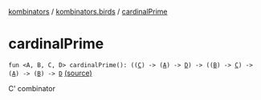 [kombinators](../index.md) / [kombinators.birds](index.md) / [cardinalPrime](./cardinal-prime.md)

# cardinalPrime

`fun <A, B, C, D> cardinalPrime(): ((`[`C`](cardinal-prime.md#C)`) -> (`[`A`](cardinal-prime.md#A)`) -> `[`D`](cardinal-prime.md#D)`) -> ((`[`B`](cardinal-prime.md#B)`) -> `[`C`](cardinal-prime.md#C)`) -> (`[`A`](cardinal-prime.md#A)`) -> (`[`B`](cardinal-prime.md#B)`) -> `[`D`](cardinal-prime.md#D) [(source)](https://github.com/pardom/kombinators/tree/master/src/main/kotlin/kombinators/birds/cardinal.kt#L12)

C' combinator

